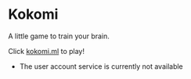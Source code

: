 # Kokomi
A little game to train your brain.

Click [kokomi.ml](http://kokomi.ml/) to play!

- The user account service is currently not available

